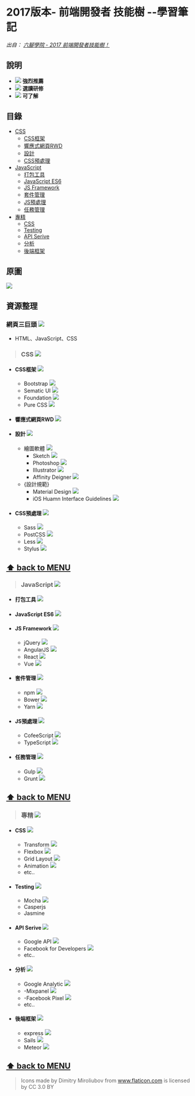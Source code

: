# 2017版本- 前端開發者 技能樹 --學習筆記 

*出自： [六腳學院 - 2017 前端開發者技能樹！](http://www.hexschool.com/2017/06/12/2017-06-12-skill_tree/)*

## 說明

* ![](./AboutMe-image/chevron-HIGH.png) **強烈推薦**
* ![](./AboutMe-image/chevron-MEDIUM.png) **選讀研修**
* ![](./AboutMe-image/chevron-LOW.png) **可了解**

## 目錄

* [CSS](#css-)
	* [CSS框架](#css框架-)
	* [響應式網頁RWD](#響應式網頁rwd-)
	* [設計](#設計-)
	* [CSS預處理](#css預處理-)
* [JavaScript](#javascript-)
	* [打包工具](#打包工具-)
	* [JavaScript ES6](#javascript-es6-)
	* [JS Framework](#js-framework-)
	* [套件管理](#套件管理-)
	* [JS預處理](#js預處理-)
	* [任務管理](#任務管理-)
* [專精](#專精-)
	* [CSS](#css--1)
	* [Testing](#testing-)
	* [API Serive](#api-serive-)
	* [分析](#分析-)
	* [後端框架](#後端框架-)

## 原圖

![](./AboutMe-image/1_Scqsm4XG_UqXLdDmOWFCMQ.jpeg)

## 資源整理

### 網頁三巨頭 ![](./AboutMe-image/chevron-HIGH.png)
- HTML、JavaScript、CSS

> ### CSS ![](./AboutMe-image/chevron-HIGH.png)
* #### CSS框架 ![](./AboutMe-image/chevron-HIGH.png)
	* Bootstrap ![](./AboutMe-image/chevron-MEDIUM.png) 
	* Sematic UI  ![](./AboutMe-image/chevron-LOW.png)
	* Foundation  ![](./AboutMe-image/chevron-LOW.png)
	* Pure CSS  ![](./AboutMe-image/chevron-LOW.png)

* #### 響應式網頁RWD ![](./AboutMe-image/chevron-HIGH.png)		
* #### 設計 ![](./AboutMe-image/chevron-HIGH.png)
	* 繪圖軟體 ![](./AboutMe-image/chevron-HIGH.png)
		* Sketch ![](./AboutMe-image/chevron-HIGH.png)
		* Photoshop ![](./AboutMe-image/chevron-MEDIUM.png) 
		* IIIustrator ![](./AboutMe-image/chevron-MEDIUM.png) 
		* Affinity Deigner  ![](./AboutMe-image/chevron-LOW.png)
	* {設計規範}
		* Material Design  ![](./AboutMe-image/chevron-LOW.png)
		* iOS Huamn Interface Guidelines  ![](./AboutMe-image/chevron-LOW.png)

* #### CSS預處理 ![](./AboutMe-image/chevron-HIGH.png)
	* Sass ![](./AboutMe-image/chevron-HIGH.png)
	* PostCSS ![](./AboutMe-image/chevron-HIGH.png)
	* Less  ![](./AboutMe-image/chevron-LOW.png)
	* Stylus  ![](./AboutMe-image/chevron-LOW.png)	

**[⬆ back to MENU](#目錄)**
---

> ### JavaScript ![](./AboutMe-image/chevron-HIGH.png)
* #### 打包工具 ![](./AboutMe-image/chevron-HIGH.png)
		
* #### JavaScript ES6 ![](./AboutMe-image/chevron-HIGH.png)
		
* #### JS Framework ![](./AboutMe-image/chevron-HIGH.png)
	* jQuery ![](./AboutMe-image/chevron-MEDIUM.png) 
	* AngularJS ![](./AboutMe-image/chevron-MEDIUM.png) 
	* React ![](./AboutMe-image/chevron-MEDIUM.png) 
	* Vue ![](./AboutMe-image/chevron-MEDIUM.png) 
	
* #### 套件管理 ![](./AboutMe-image/chevron-HIGH.png)
	* npm ![](./AboutMe-image/chevron-HIGH.png)
	* Bower ![](./AboutMe-image/chevron-HIGH.png)
	* Yarn ![](./AboutMe-image/chevron-MEDIUM.png) 		
* #### JS預處理 ![](./AboutMe-image/chevron-LOW.png) 
	* CofeeScript ![](./AboutMe-image/chevron-MEDIUM.png) 
	* TypeScript ![](./AboutMe-image/chevron-MEDIUM.png) 
* #### 任務管理 ![](./AboutMe-image/chevron-HIGH.png)
	* Gulp ![](./AboutMe-image/chevron-HIGH.png)
	* Grunt ![](./AboutMe-image/chevron-LOW.png) 
	
**[⬆ back to MENU](#目錄)**
---

> ### 專精 ![](./AboutMe-image/chevron-HIGH.png)
* #### CSS ![](./AboutMe-image/chevron-HIGH.png)
	* Transform ![](./AboutMe-image/chevron-HIGH.png)
	* Flexbox ![](./AboutMe-image/chevron-HIGH.png)
	* Grid Layout ![](./AboutMe-image/chevron-MEDIUM.png) 
	* Animation ![](./AboutMe-image/chevron-MEDIUM.png) 
	* etc..
* #### Testing ![](./AboutMe-image/chevron-LOW.png) 
	* Mocha ![](./AboutMe-image/chevron-MEDIUM.png) 
	* Casperjs
	* Jasmine
* #### API Serive ![](./AboutMe-image/chevron-LOW.png)  
	* Google API ![](./AboutMe-image/chevron-HIGH.png)
	* Facebook for Developers ![](./AboutMe-image/chevron-HIGH.png)
	* etc..
* #### 分析 ![](./AboutMe-image/chevron-HIGH.png)
	* Google Analytic ![](./AboutMe-image/chevron-HIGH.png)
	* -Mixpanel ![](./AboutMe-image/chevron-LOW.png) 
	* -Facebook Pixel ![](./AboutMe-image/chevron-LOW.png) 
	* etc..
* #### 後端框架 ![](./AboutMe-image/chevron-HIGH.png)
	* express ![](./AboutMe-image/chevron-MEDIUM.png) 
	* Sails ![](./AboutMe-image/chevron-LOW.png) 
	* Meteor ![](./AboutMe-image/chevron-LOW.png) 
	
**[⬆ back to MENU](#目錄)**
---

> Icons made by Dimitry Miroliubov from www.flaticon.com is licensed by CC 3.0 BY
